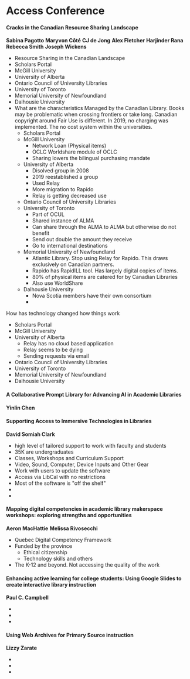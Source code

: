 # Access Conference

#### Cracks in the Canadian Resource Sharing Landscape

**Sabina Pagotto**
**Maryvon Côté**
**CJ de Jong**
**Alex Fletcher**
**Harjinder Rana**
**Rebecca Smith**
**Joseph Wickens**

* Resource Sharing in the Canadian Landscape
* Scholars Portal
* McGill University
* University of Alberta
* Ontario Council of University Libraries
* University of Toronto
* Memorial University of Newfoundland
* Dalhousie University
* What are the characteristics
Managed by the Canadian Library. Books may be problematic when crossing frontiers or take long. Canadian copyright around Fair Use is different. In 2019, no charging was implemented. The no cost system within the universities.
  * Scholars Portal
  * McGill University
    * Network Loan (Physical items)
    * OCLC Worldshare module of OCLC
    * Sharing lowers the bilingual purchasing mandate
  * University of Alberta
    * Disolved group in 2008
    * 2019 reestablished a group
    * Used Relay
    * More migration to Rapido
    * Relay is getting decreased use
  * Ontario Council of University Libraries
  * University of Toronto
    * Part of OCUL
    * Shared instance of ALMA
    * Can share through the ALMA to ALMA but otherwise do not benefit
    * Send out double the amount they receive
    * Go to international destinations
  * Memorial University of Newfoundland
    * Atlantic Library. Stop using Relay for Rapido. This draws exclusively on Canadian partners.
    * Rapido has RapidILL tool. Has largely digital copies of items.
    * 80% of physical items are catered for by Canadian Libraries
    * Also use WorldShare
  * Dalhousie University
    * Nova Scotia members have their own consortium
    *

How has technology changed how things work

* Scholars Portal
* McGill University
* University of Alberta
  * Relay has no cloud based application
  * Relay seems to be dying
  * Sending requests via email
* Ontario Council of University Libraries
* University of Toronto
* Memorial University of Newfoundland
* Dalhousie University

#### A Collaborative Prompt Library for Advancing AI in Academic Libraries

**Yinlin Chen**

#### Supporting Access to Immersive Technologies in Libraries

**David Somiah Clark**

* high level of tailored support to work with faculty and students
* 35K are undergraduates
* Classes, Workshops and Curriculum Support
* Video, Sound, Computer, Device Inputs and Other Gear
* Work with users to update the software
* Access via LibCal with no restrictions
* Most of the software is "off the shelf"
*
*

#### Mapping digital competencies in academic library makerspace workshops: exploring strengths and opportunities

**Aeron MacHattie**
**Melissa Rivosecchi**

* Quebec Digital Competency Framework
* Funded by the province
  * Ethical citizenship
  * Technology skills and others
* The K-12 and beyond. Not accessing the quality of the work

#### Enhancing active learning for college students: Using Google Slides to create interactive library instruction

**Paul C. Campbell**

*
*
*

#### Using Web Archives for Primary Source instruction

**Lizzy Zarate**

*
*
*
